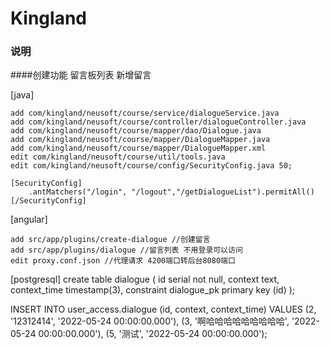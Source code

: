 # Kingland
### 说明

####创建功能 留言板列表 新增留言

[java]

    add com/kingland/neusoft/course/service/dialogueService.java
    add com/kingland/neusoft/course/controller/dialogueController.java
    add com/kingland/neusoft/course/mapper/dao/Dialogue.java
    add com/kingland/neusoft/course/mapper/DialogueMapper.java
    add com/kingland/neusoft/course/mapper/DialogueMapper.xml
    edit com/kingland/neusoft/course/util/tools.java
    edit com/kingland/neusoft/course/config/SecurityConfig.java 50;

    [SecurityConfig]
        .antMatchers("/login", "/logout","/getDialogueList").permitAll()
    [/SecurityConfig]

[angular]

    add src/app/plugins/create-dialogue //创建留言
    add src/app/plugins/dialogue //留言列表 不用登录可以访问
    edit proxy.conf.json //代理请求 4200端口转后台8080端口

[postgresql]
create table dialogue
(
    id           serial not null,
    context      text,
    context_time timestamp(3),
    constraint dialogue_pk primary key (id)
);

INSERT INTO user_access.dialogue (id, context, context_time)
VALUES  (2, '12312414', '2022-05-24 00:00:00.000'),
        (3, '啊哈哈哈哈哈哈哈哈哈', '2022-05-24 00:00:00.000'),
        (5, '测试', '2022-05-24 00:00:00.000');
```


